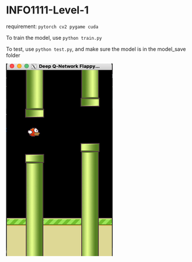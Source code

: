 # INFO1111-Level-1
requirement:
`pytorch
cv2
pygame
cuda`

To train the model, use `python train.py`

To test, use `python test.py`, and make sure the model is in the model_save folder

![fig](fig.png)
